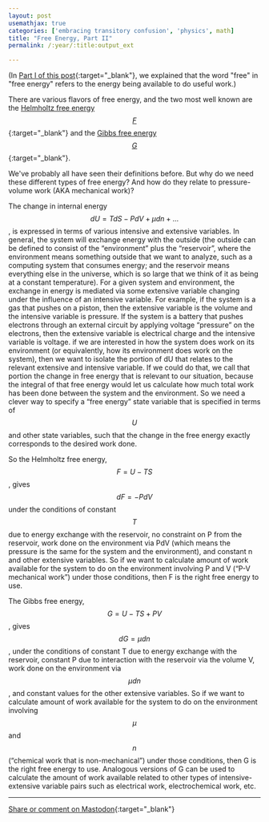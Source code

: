 ```yaml
---
layout: post
usemathjax: true
categories: ['embracing transitory confusion', 'physics', math]
title: "Free Energy, Part II"
permalink: /:year/:title:output_ext

---
```


(In [Part I of this post](https://freeenergy.blog/2023/FreeEnergy1.html){:target="_blank"}, we explained that the word "free" in "free energy" refers to the energy being available to do useful work.) 

There are various flavors of free energy, and the two most well known are the [Helmholtz free energy $$F$$](https://en.wikipedia.org/wiki/Helmholtz_free_energy){:target="_blank"} and the [Gibbs free energy $$G$$](https://en.wikipedia.org/wiki/Gibbs_free_energy){:target="_blank"}. 

We've probably all have seen their definitions before. But why do we need these different types of free energy? And how do they relate to pressure-volume work (AKA mechanical work)?

The change in internal energy $$dU=TdS - PdV + \mu dn + \dots$$, is expressed in terms of various intensive and extensive variables. In general, the system will exchange energy with the outside (the outside can be defined to consist of the “environment” plus the “reservoir”, where the environment means something outside that we want to analyze, such as a computing system that consumes energy; and the reservoir means everything else in the universe, which is so large that we think of it as being at a constant temperature). For a given system and environment, the exchange in energy is mediated via some extensive variable changing under the influence of an intensive variable. For example, if the system is a gas that pushes on a piston, then the extensive variable is the volume and the intensive variable is pressure. If the system is a battery that pushes electrons through an external circuit by applying voltage “pressure” on the electrons, then the extensive variable is electrical charge and the intensive variable is voltage.  if we are interested in how the system does work on its environment (or equivalently, how its environment does work on the system), then we want to isolate the portion of dU that relates to the relevant extensive and intensive variable. If we could do that, we call that portion the change in free energy that is relevant to our situation, because the integral of that free energy would let us calculate how much total work has been done between the system and the environment. So we need a clever way to specify a “free energy” state variable that is specified in terms of $$U$$ and other state variables, such that the change in the free energy exactly corresponds to the desired work done.

So the Helmholtz free energy, $$F = U - TS$$, gives $$dF = -PdV$$ under the conditions of constant $$T$$ due to energy exchange with the reservoir, no constraint on P from the reservoir, work done on the environment via PdV (which means the pressure is the same for the system and the environment), and constant n and other extensive variables. So if we want to calculate amount of work available for the system to do on the environment involving P and V (“P-V mechanical work”) under those conditions, then F is the right free energy to use.

The Gibbs free energy, $$G = U - TS + PV$$, gives $$dG = \mu dn$$, under the conditions of constant T due to energy exchange with the reservoir, constant P due to interaction with the reservoir via the volume V, work done on the environment via $$\mu dn$$, and constant values for the other extensive variables. So if we want to calculate amount of work available for the system to do on the environment involving $$\mu$$ and $$n$$ (“chemical work that is non-mechanical”) under those conditions, then G is the right free energy to use. Analogous versions of G can be used to calculate the amount of work available related to other types of intensive-extensive variable pairs such as electrical work, electrochemical work, etc.



---

[Share or comment on Mastodon](https://hachyderm.io/@Sunfishstanford/111067078789655621){:target="_blank"}



